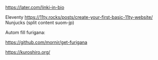 

https://later.com/linki-in-bio

Eleventy
https://11ty.rocks/posts/create-your-first-basic-11ty-website/
Nunjucks (split content suom-jp)

Autom fill furigana:

https://github.com/mornir/get-furigana

https://kuroshiro.org/
